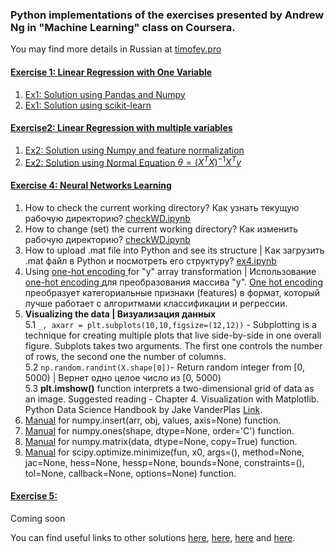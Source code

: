 ### Python implementations of the exercises presented by Andrew Ng in "Machine Learning" class on Coursera.  
You may find more details in Russian at [timofey.pro](https://timofey.pro/AI/Ng.html)  

#### [Exercise 1: Linear Regression with One Variable](https://github.com/TimofeyPro/ML-course-in-Python/tree/master/Exercise1:%20Linear%20Regression)

   1. [Ex1: Solution using Pandas and Numpy](https://github.com/TimofeyPro/ML-course-in-Python/blob/master/Exercise1:%20Linear%20Regression/ex1-v02.ipynb)
   2. [Ex1: Solution using scikit-learn](https://github.com/TimofeyPro/ML-course-in-Python/tree/master/Exercise2:%20Linear%20Regression%20with%20multiple%20variables)


#### [Exercise2: Linear Regression with multiple variables](https://github.com/TimofeyPro/ML-course-in-Python/tree/master/Exercise2:%20Linear%20Regression%20with%20multiple%20variables)

   1. [Ex2: Solution using Numpy and feature normalization](https://github.com/TimofeyPro/ML-course-in-Python/blob/master/Exercise2:%20Linear%20Regression%20with%20multiple%20variables/ex1-multi.ipynb)
   2. [Ex2: Solution using Normal Equation $\theta=(X^{T}X)^{-1}X^{T}y$](https://github.com/TimofeyPro/ML-course-in-Python/blob/master/Exercise2:%20Linear%20Regression%20with%20multiple%20variables/ex1-Norm-Eqv.ipynb)

#### [Exercise 4: Neural Networks Learning](Exercise4_Neural_Networks_Learning)

1. How to check the current working directory? Как узнать текущую рабочую директорию? [checkWD.ipynb](Exercise4_Neural_Networks_Learning/checkWD.ipynb)  
2. How to change (set) the current working directory? Как изменить рабочую директорию? [checkWD.ipynb](Exercise4_Neural_Networks_Learning/checkWD.ipynb)
3. How to upload .mat file into Python and see its structure | Как загрузить .mat файл в Python и посмотреть его структуру? [ex4.ipynb](Exercise4_Neural_Networks_Learning/ex4.ipynb)
4. Using [one-hot encoding ](https://www.quora.com/What-is-one-hot-encoding-and-when-is-it-used-in-data-science) for  "y" array transformation | Использование [one-hot encoding ](https://www.quora.com/What-is-one-hot-encoding-and-when-is-it-used-in-data-science) для преобразования массива "y". [One hot encoding](https://scikit-learn.org/stable/modules/generated/sklearn.preprocessing.OneHotEncoder.html) преобразует категориальные признаки (features) в формат, который лучше работает с алгоритмами классификации и регрессии.  
5. **Visualizing the data | Визуализация данных**  
        5.1 ```_, axarr = plt.subplots(10,10,figsize=(12,12))``` - Subplotting is a technique for creating multiple plots that live side-by-side in one overall figure. Subplots takes two arguments. The first one controls the number of rows, the second one the number of columns.  
        5.2 ```np.random.randint(X.shape[0])```- Return random integer from [0, 5000) | Вернет одно целое число из [0, 5000)  
        5.3 **plt.imshow()** function interprets a two-dimensional grid of data as an image. Suggested reading - Chapter 4. Visualization with Matplotlib. Python Data Science Handbook by Jake VanderPlas [Link](https://www.oreilly.com/library/view/python-data-science/9781491912126/ch04.html).  
6. [Manual](https://docs.scipy.org/doc/numpy/reference/generated/numpy.insert.html) for numpy.insert(arr, obj, values, axis=None) function.  
7. [Manual](https://docs.scipy.org/doc/numpy/reference/generated/numpy.ones.html) for numpy.ones(shape, dtype=None, order='C') function.  
8. [Manual](https://docs.scipy.org/doc/numpy/reference/generated/numpy.matrix.html) for numpy.matrix(data, dtype=None, copy=True) function.  
9. [Manual](https://docs.scipy.org/doc/scipy-0.15.1/reference/generated/scipy.optimize.minimize.html) for scipy.optimize.minimize(fun, x0, args=(), method=None, jac=None, hess=None, hessp=None, bounds=None, constraints=(), tol=None, callback=None, options=None) function.  
        
  #### [Exercise 5:](Exercise4_Neural_Networks_Learning)      
        
  Coming soon
  
You can find useful links to other solutions [here](https://github.com/jdwittenauer/ipython-notebooks), [here](https://github.com/kaleko/CourseraML/blob/master/ex4/ex4.ipynb), [here](https://medium.com/analytics-vidhya/a-guide-to-using-logistic-regression-for-digit-recognition-with-python-codes-86aae6da10fe) and [here](https://github.com/andrewenoble/machine-learning-andrew-ng).
